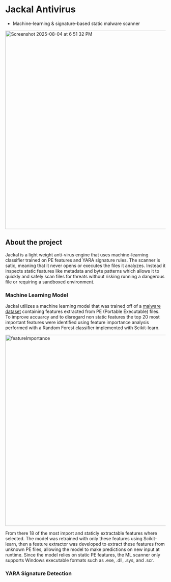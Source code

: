 # Jackal Antivirus
* Machine-learning & signature-based static malware scanner
<img width="940" height="623" alt="Screenshot 2025-08-04 at 6 51 32 PM" src="https://github.com/user-attachments/assets/c3149ce9-fe95-4a42-880e-7f6ce3955293" />

## About the project

Jackal is a light weight anti-virus engine that uses machine-learning classifier trained on PE features and YARA signature rules. The scanner is satic, meaning that it never opens or executes the files it analyzes. Instead it inspects static features like metadata and byte patterns which allows it to quickly and safely scan files for threats without risking running a dangerous file or requiring a sandboxed environment.


### Machine Learning Model

Jackal utilizes a machine learning model that was trained off of a [malware dataset](https://www.kaggle.com/datasets/amauricio/pe-files-malwares/data) containing features extracted from PE (Portable Executable) files. To improve accuarcy and to disregard non static features the top 20 most important features were identified using feature importance analysis performed with a Random Forest classifier implemented with Scikit-learn.


<img width="1000" height="600" alt="featureImportance" src="https://github.com/user-attachments/assets/2714da75-e1e0-4db6-b729-09431f86bbf1" />

From there 18 of the most import and staticly extractable features where selected. The model was retrained with only these features using Scikit-learn, then a feature extractor was developed to extract these features from unknown PE files, allowing the model to make predictions on new input at runtime. Since the model relies on static PE features, the ML scanner only supports Windows executable formats such as .exe, .dll, .sys, and .scr.


### YARA Signature Detection


